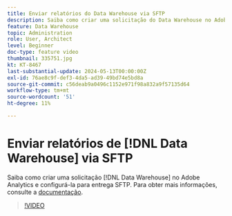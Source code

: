 ```yaml
---
title: Enviar relatórios do Data Warehouse via SFTP
description: Saiba como criar uma solicitação do Data Warehouse no Adobe Analytics e configurá-la para entrega SFTP.
feature: Data Warehouse
topic: Administration
role: User, Architect
level: Beginner
doc-type: feature video
thumbnail: 335751.jpg
kt: KT-8467
last-substantial-update: 2024-05-13T00:00:00Z
exl-id: 76ae8c9f-def3-4da5-ad39-49bd74e5bd8a
source-git-commit: c56deab9a0496c1152e971f98a832a9f57135d64
workflow-type: tm+mt
source-wordcount: '51'
ht-degree: 11%

---
```


# Enviar relatórios de [!DNL Data Warehouse] via SFTP

Saiba como criar uma solicitação [!DNL Data Warehouse] no Adobe Analytics e configurá-la para entrega SFTP. Para obter mais informações, consulte a [documentação](https://experienceleague.adobe.com/pt-br/docs/analytics/export/ftp-and-sftp/secure-file-transfer-protocol/ftp-sftp-dw).

>[!VIDEO](https://video.tv.adobe.com/v/335751/?quality=12&learn=on)
